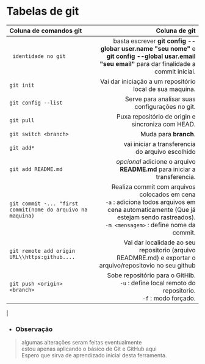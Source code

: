 

# Tabelas de git #
Coluna de comandos git |  Coluna de git 
:------- | ------:
` identidade no git` | basta escrever  **git config --globar user.name "seu nome"** e **git config --global usar.email "seu email"** para dar finalidade a commit inicial.
`git init` | Vai dar iniciação a um repositório local de sua maquina. 
`git config --list`| Serve para analisar suas configurações no git.
`git pull` | Puxa repositório de origin e sincroniza com HEAD.
`git switch <branch>` | Muda para **branch**.
`git add* ` | vai iniciar a transferencia</br> do arquivo escolhido
`git add README.md` | *opcional* adicione o arquivo **README.md** para iniciar a transferencia.
`git commit -... "first commit(nome do arquivo na maquina)` | Realiza commit com arquivos colocados em cena </br> `-a` : adiciona todos arquivos em cena automaticamente (Que já estejam sendo rastreados). </br> `-m <mensagem>` : define nome da commit.
`git remote add origin URL\\https:github....`| Vai dar localidade ao seu repositorio (arquivo READMRE.md) e exportar o arquivo/repositovio no seu github
`git push <origin> <branch>` | Sobe repositório para o GitHib. </br> `-u` : define local remoto do repositorio. </br> `-f` : modo forçado.
 | 
* ### Observação ###

>algumas alterações seram feitas eventualmente </br> estou apenas aplicando o básico de Git e GitHub aqui </br>Espero que sirva de aprendizado inicial desta ferramenta.

